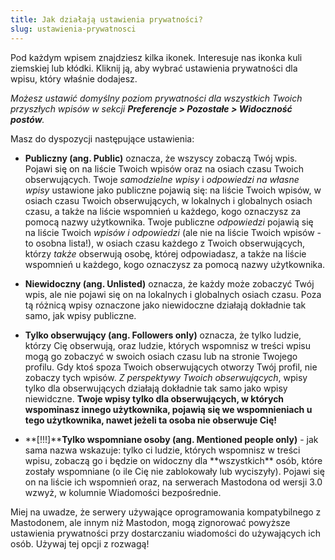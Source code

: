 ```yaml
---
title: Jak działają ustawienia prywatności?
slug: ustawienia-prywatnosci
---
```


Pod każdym wpisem znajdziesz kilka ikonek. Interesuje nas ikonka kuli ziemskiej lub kłódki. Kliknij ją, aby wybrać ustawienia prywatności dla wpisu, który właśnie dodajesz.

_Możesz ustawić domyślny poziom prywatności dla wszystkich Twoich przyszłych wpisów w sekcji **Preferencje > Pozostałe > Widoczność postów**._

Masz do dyspozycji następujące ustawienia:

- **Publiczny (ang. Public)** oznacza, że wszyscy zobaczą Twój wpis. Pojawi się on na liście Twoich wpisów oraz na osiach czasu Twoich obserwujących. Twoje _samodzielne wpisy_ i _odpowiedzi na własne wpisy_ ustawione jako publiczne pojawią się: na liście Twoich wpisów, w osiach czasu Twoich obserwujących, w lokalnych i globalnych osiach czasu, a także na liście wspomnień u każdego, kogo oznaczysz za pomocą nazwy użytkownika. Twoje publiczne _odpowiedzi_ pojawią się na liście Twoich _wpisów i odpowiedzi_ (ale nie na liście Twoich wpisów - to osobna lista!), w osiach czasu każdego z Twoich obserwujących, którzy _także_ obserwują osobę, której odpowiadasz, a także na liście wspomnień u każdego, kogo oznaczysz za pomocą nazwy użytkownika.

- **Niewidoczny (ang. Unlisted)** oznacza, że każdy może zobaczyć Twój wpis, ale nie pojawi się on na lokalnych i globalnych osiach czasu. Poza tą różnicą wpisy oznaczone jako niewidoczne działają dokładnie tak samo, jak wpisy publiczne.

- **Tylko obserwujący (ang. Followers only)** oznacza, że tylko ludzie, którzy Cię obserwują, oraz ludzie, których wspomnisz w treści wpisu mogą go zobaczyć w swoich osiach czasu lub na stronie Twojego profilu. Gdy ktoś spoza Twoich obserwujących otworzy Twój profil, nie zobaczy tych wpisów. _Z perspektywy Twoich obserwujących_, wpisy tylko dla obserwujących działają dokładnie tak samo jako wpisy niewidczne. **Twoje wpisy tylko dla obserwujących, w których wspominasz innego użytkownika, pojawią się we wspomnieniach u tego użytkownika, nawet jeżeli ta osoba nie obserwuje Cię!**

- **[!!!]\*\***Tylko wspomniane osoby (ang. Mentioned people only)** - jak sama nazwa wskazuje: tylko ci ludzie, których wspomnisz w treści wpisu, zobaczą go i będzie on widoczny dla **wszystkich\*\* osób, które zostały wspomniane (o ile Cię nie zablokowały lub wyciszyły). Pojawi się on na liście ich wspomnień oraz, na serwerach Mastodona od wersji 3.0 wzwyż, w kolumnie Wiadomości bezpośrednie.

Miej na uwadze, że serwery używające oprogramowania kompatybilnego z Mastodonem, ale innym niż Mastodon, mogą zignorować powyższe ustawienia prywatności przy dostarczaniu wiadomości do używających ich osób. Używaj tej opcji z rozwagą!

